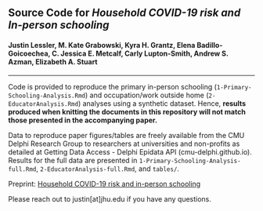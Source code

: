## Source Code for _Household COVID-19 risk and In-person schooling_ 
#### Justin Lessler, M. Kate Grabowski, Kyra H. Grantz, Elena Badillo-Goicoechea, C. Jessica E. Metcalf, Carly Lupton-Smith, Andrew S. Azman, Elizabeth A. Stuart
 _________
 
Code is provided to reproduce the primary in-person schooling (`1-Primary-Schooling-Analysis.Rmd`) and occupation/work outside home (`2-EducatorAnalysis.Rmd`) analyses using a synthetic dataset. Hence, **results produced when knitting the documents in this repository will not match those presented in the accompanying paper.** 

Data to reproduce paper figures/tables are freely available from the CMU Delphi Research Group to researchers at universities and non-profits as detailed at Getting Data Access - Delphi Epidata API (cmu-delphi.github.io). Results for the full data are presented in `1-Primary-Schooling-Analysis-full.Rmd`, `2-EducatorAnalysis-full.Rmd`, and `tables/`.

Preprint: [Household COVID-19 risk and in-person schooling](https://www.medrxiv.org/content/10.1101/2021.02.27.21252597v1)

Please reach out to justin[at]jhu.edu if you have any questions.
